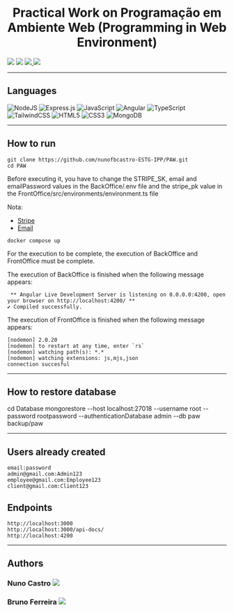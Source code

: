<h1 align="center">Practical Work on Programação em Ambiente Web (Programming in Web Environment)</h1>

<p>
  <img src="http://img.shields.io/static/v1?label=School%20year&message=2021/2022&color=GREEN"/>
  <img src="http://img.shields.io/static/v1?label=Discipline&message=PAW&color=GREEN"/>
  <a href="https://github.com/nunofbcastro-ESTG-IPP/PAW/blob/main/Doc/2022.PAW.TP_AC_V1.pdf" target="_blank">
    <img src="https://img.shields.io/badge/-Utterance-grey"/>
  </a>
  <a href="https://github.com/nunofbcastro-ESTG-IPP/PAW/blob/main/Doc/Relatorio_PAW_TP_Grupo9.pdf" target="_blank">
    <img src="https://img.shields.io/badge/-Report-grey"/>
  </a>
</p>

---

<h2>Languages</h2>


<p align="left">
<img src="https://img.shields.io/badge/node.js-6DA55F?style=for-the-badge&amp;logo=node.js&amp;logoColor=white" alt="NodeJS">
<img src="https://img.shields.io/badge/express.js-%23404d59.svg?style=for-the-badge&amp;logo=express&amp;logoColor=%2361DAFB" alt="Express.js">
<img src="https://img.shields.io/badge/javascript-%23323330.svg?style=for-the-badge&amp;logo=javascript&amp;logoColor=%23F7DF1E" alt="JavaScript">
<img src="https://img.shields.io/badge/angular-%23DD0031.svg?style=for-the-badge&amp;logo=angular&amp;logoColor=white" alt="Angular">
<img src="https://img.shields.io/badge/typescript-%23007ACC.svg?style=for-the-badge&amp;logo=typescript&amp;logoColor=white" alt="TypeScript">
<img src="https://img.shields.io/badge/tailwindcss-%2338B2AC.svg?style=for-the-badge&amp;logo=tailwind-css&amp;logoColor=white" alt="TailwindCSS">
<img src="https://img.shields.io/badge/html5-%23E34F26.svg?style=for-the-badge&amp;logo=html5&amp;logoColor=white" alt="HTML5">
<img src="https://img.shields.io/badge/css3-%231572B6.svg?style=for-the-badge&amp;logo=css3&amp;logoColor=white" alt="CSS3">
<img src="https://img.shields.io/badge/MongoDB-%234ea94b.svg?style=for-the-badge&amp;logo=mongodb&amp;logoColor=white" alt="MongoDB">

</p>

---

<h2>How to run</h2>

```
git clone https://github.com/nunofbcastro-ESTG-IPP/PAW.git
cd PAW
```

Before executing it, you have to change the STRIPE_SK, email and emailPassword values in the BackOffice/.env file and the stripe_pk value in the FrontOffice/src/environments/environment.ts file

Nota:

- [Stripe](https://stripe.com/docs/keys)
- [Email](https://outlook.live.com/owa/)

```
docker compose up
```

For the execution to be complete, the execution of BackOffice and FrontOffice must be complete.

The execution of BackOffice is finished when the following message appears:

```
 ** Angular Live Development Server is listening on 0.0.0.0:4200, open your browser on http://localhost:4200/ **
✔ Compiled successfully.
```

The execution of FrontOffice is finished when the following message appears:

```
[nodemon] 2.0.20
[nodemon] to restart at any time, enter `rs`
[nodemon] watching path(s): *.*
[nodemon] watching extensions: js,mjs,json
connection succesful
```

---

<h2>How to restore database</h2>

cd Database
mongorestore --host localhost:27018 --username root --password rootpassword --authenticationDatabase admin --db paw backup/paw

---

<h2>Users already created</h2>

```
email:password
admin@gmail.com:Admin123
employee@gmail.com:Employee123
client@gmail.com:Client123
```

<h2>Endpoints</h2>

```
http://localhost:3000
http://localhost:3000/api-docs/
http://localhost:4200
```

---

<h2>Authors</h2>

<h3>
  Nuno Castro
  <a href="https://github.com/nunofbcastro?tab=followers">
    <img src="https://img.shields.io/github/followers/nunofbcastro.svg?style=social&label=Follow" />
  </a>
</h3>

<h3>
  Bruno Ferreira
  <a href="https://github.com/brunoferreira0106?tab=followers">
    <img src="https://img.shields.io/github/followers/BrunoFerreira02.svg?style=social&label=Follow" />
  </a>
</h3>
